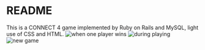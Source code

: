 # README

This is a CONNECT 4 game implemented by Ruby on Rails and MySQL, light use of CSS and HTML.
![when one player wins](https://github.com/helloyiyi/connect4/blob/master/connect4-1.png)
![during playing](https://github.com/helloyiyi/connect4/blob/master/connect4-3.png)
![new game](https://github.com/helloyiyi/connect4/blob/master/connect4-2.png)
